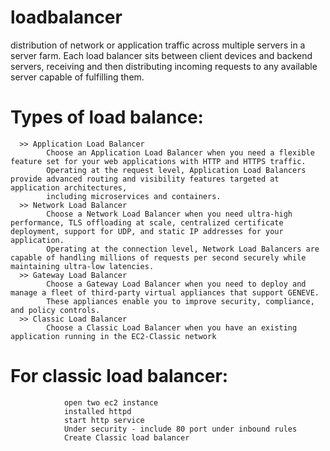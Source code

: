# loadbalancer
   distribution of network or application traffic across multiple servers in a server farm. 
   Each load balancer sits between client devices and backend servers, receiving and then distributing incoming requests to any available server capable of fulfilling them.
   
  Types of load balance:
  ======================
  
      >> Application Load Balancer
            Choose an Application Load Balancer when you need a flexible feature set for your web applications with HTTP and HTTPS traffic. 
            Operating at the request level, Application Load Balancers provide advanced routing and visibility features targeted at application architectures, 
            including microservices and containers.
      >> Network Load Balancer
            Choose a Network Load Balancer when you need ultra-high performance, TLS offloading at scale, centralized certificate deployment, support for UDP, and static IP addresses for your application. 
            Operating at the connection level, Network Load Balancers are capable of handling millions of requests per second securely while maintaining ultra-low latencies.
      >> Gateway Load Balancer
            Choose a Gateway Load Balancer when you need to deploy and manage a fleet of third-party virtual appliances that support GENEVE. 
            These appliances enable you to improve security, compliance, and policy controls.
      >> Classic Load Balancer
            Choose a Classic Load Balancer when you have an existing application running in the EC2-Classic network
      
 
 # For classic load balancer:  
                open two ec2 instance 
                installed httpd 
                start http service
                Under security - include 80 port under inbound rules
                Create Classic load balancer
      
 
